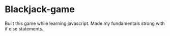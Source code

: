 # Blackjack-game
Built this game while learning javascript. Made my fundamentals strong with if else statements.
